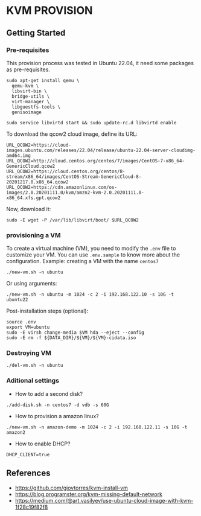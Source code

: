 # KVM PROVISION

## Getting Started

### Pre-requisites

This provision process was tested in Ubuntu 22.04, it need some packages as pre-requisites.

```
sudo apt-get install qemu \
  qemu-kvm \
  libvirt-bin \
  bridge-utils \
  virt-manager \
  libguestfs-tools \
  genisoimage

sudo service libvirtd start && sudo update-rc.d libvirtd enable
```

To download the qcow2 cloud image, define its URL:

```
URL_QCOW2=https://cloud-images.ubuntu.com/releases/22.04/release/ubuntu-22.04-server-cloudimg-amd64.img
URL_QCOW2=http://cloud.centos.org/centos/7/images/CentOS-7-x86_64-GenericCloud.qcow2
URL_QCOW2=https://cloud.centos.org/centos/8-stream/x86_64/images/CentOS-Stream-GenericCloud-8-20201217.0.x86_64.qcow2
URL_QCOW2=https://cdn.amazonlinux.com/os-images/2.0.20201111.0/kvm/amzn2-kvm-2.0.20201111.0-x86_64.xfs.gpt.qcow2
```
Now, download it:

```
sudo -E wget -P /var/lib/libvirt/boot/ $URL_QCOW2
```

### provisioning a VM

To create a virtual machine (VM), you need to modify the `.env` file to customize your VM. You can use `.env.sample` to know more about the configuration. Example: creating a VM with the name `centos7`
```
./new-vm.sh -n ubuntu
```
Or using arguments:
```
./new-vm.sh -n ubuntu -m 1024 -c 2 -i 192.168.122.10 -s 10G -t ubuntu22
```

Post-installation steps (optional):
```
source .env
export VM=ubuntu
sudo -E virsh change-media $VM hda --eject --config
sudo -E rm -f ${DATA_DIR}/${VM}/${VM}-cidata.iso
```

### Destroying VM
```
./del-vm.sh -n ubuntu
```

### Aditional settings

* How to add a second disk?
```
./add-disk.sh -n centos7 -d vdb -s 60G
```

* How to provision a amazon linux?
```
./new-vm.sh -n amazon-demo -m 1024 -c 2 -i 192.168.122.11 -s 10G -t amazon2
```

* How to enable DHCP?
```
DHCP_CLIENT=true
```

## References

- https://github.com/giovtorres/kvm-install-vm
- https://blog.programster.org/kvm-missing-default-network
- https://medium.com/@art.vasilyev/use-ubuntu-cloud-image-with-kvm-1f28c19f82f8
